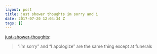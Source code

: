 ```yaml
---
layout: post
title: just shower thoughts im sorry and i
date: 2017-07-20 12:04:34 Z
tags: []
---
```

[just-shower-thoughts](http://just-shower-thoughts.tumblr.com/post/163209635624/im-sorry-and-i-apologize-are-the-same-thing):

> “I’m sorry” and “I apologize” are the same thing except at funerals
